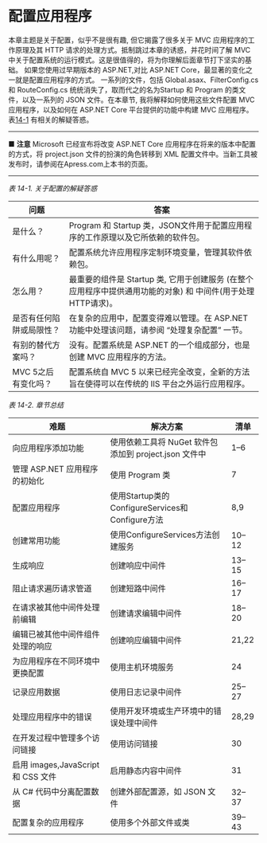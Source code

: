 # 配置应用程序
本章主题是关于配置，似乎不是很有趣, 但它揭露了很多关于 MVC 应用程序的工作原理及其 HTTP 请求的处理方式。抵制跳过本章的诱惑，并花时间了解 MVC 中关于配置系统的运行模式。这是很值得的，将为你理解后面章节打下坚实的基础。
如果您使用过早期版本的 ASP.NET,对比 ASP.NET Core，最显著的变化之一就是配置应用程序的方式。 一系列的文件，包括 Global.asax、FilterConfig.cs 和 RouteConfig.cs 统统消失了，取而代之的名为Startup 和 Program 的类文件，以及一系列的 JSON 文件。在本章节, 我将解释如何使用这些文件配置 MVC 应用程序，以及如何在 ASP.NET Core 平台提供的功能中构建 MVC 应用程序。表[14-1](#14-1) 有相关的解疑答惑。

***
■ **注意** Microsoft 已经宣布将改变 ASP.NET Core 应用程序在将来的版本中配置的方式，将 project.json 文件的扮演的角色转移到 XML 配置文件中。当新工具被发布时，请参阅在Apress.com上本书的页面。
*** 

<span id = "14-1"><i>表 14-1. 关于配置的解疑答惑</i></span>

问题|答案
-|-
是什么？ | Program 和 Startup 类，JSON文件用于配置应用程序的工作原理以及它所依赖的软件包。
有什么用呢？|配置系统允许应用程序定制环境变量，管理其软件依赖包。
怎么用？ |最重要的组件是 Startup 类, 它用于创建服务 (在整个应用程序中提供通用功能的对象) 和 中间件(用于处理HTTP请求)。
是否有任何陷阱或局限性？|在复杂的应用中，配置变得难以管理。在 ASP.NET功能中处理该问题，请参阅 “处理复杂配置” 一节。
有别的替代方案吗？ |没有。配置系统是 ASP.NET 的一个组成部分，也是创建 MVC 应用程序的方法。 
MVC 5之后有变化吗？|配置系统自 MVC 5 以来已经完全改变，全新的方法旨在使得可以在传统的 IIS 平台之外运行应用程序。

*表 14-2. 章节总结*

难题|解决方案|清单
-|-|-
向应用程序添加功能|使用依赖工具将 NuGet 软件包添加到 project.json 文件中|1–6
管理 ASP.NET 应用程序的初始化|使用 Program 类|7
配置应用程序|使用Startup类的ConfigureServices和Configure方法|8,9
创建常用功能|使用ConfigureServices方法创建服务|10–12
生成响应|创建响应中间件|13–15
阻止请求遍历请求管道|创建短路中间件|16–17
在请求被其他中间件处理前编辑|创建请求编辑中间件|18–20
编辑已被其他中间件组件处理的响应|创建响应编辑中间件|21,22
为应用程序在不同环境中更换配置|使用主机环境服务|24
记录应用数据|使用日志记录中间件|25–27
处理应用程序中的错误|使用开发环境或生产环境中的错误处理中间件|28,29
在开发过程中管理多个访问链接|使用访问链接|30
启用 images,JavaScript 和 CSS 文件|启用静态内容中间件|31
从 C# 代码中分离配置数据|创建外部配置源，如 JSON 文件|32–37
配置复杂的应用程序|使用多个外部文件或类|39–43
